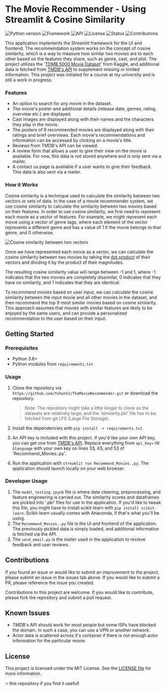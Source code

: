 # The Movie Recommender - Using Streamlit & Cosine Similarity

![Python version](https://img.shields.io/badge/Python-3.11.0-lightgrey) ![Framework](https://img.shields.io/badge/Framework-Streamlit-blue) ![API](https://img.shields.io/badge/API-TMDB-red) ![License](https://img.shields.io/badge/License-MIT-orange)
![Status](https://img.shields.io/badge/Status-Active-brightgreen) ![Contributions](https://img.shields.io/badge/Contributions-Welcome-green)

This application implements the Streamlit framework for the UI and frontend. The recommendation system works on the concept of cosine similarity, which is a way to measure how similar two movies are to each other based on the features they share, such as genre, cast, and plot. The project utilizes the '[TDMB 5000 Movie Dataset](https://www.kaggle.com/datasets/tmdb/tmdb-movie-metadata?select=tmdb_5000_movies.csv)' from Kaggle, and additional data is fetched from [TMDB's API](https://developers.themoviedb.org/3/getting-started/introduction) to supplement missing or limited information. This project was initiated for a course at my university and is still a work in progress. 

### Features
* An option to search for any movie in the dataset.
* The movie's poster and additional details (release date, genres, rating, overview etc.) are displayed.
* Cast images are displayed along with their names and the characters they play in the movie.
* The posters of 9 recommended movies are displayed along with their ratings and brief overviews. Each movie's recommendations and information can be accessed by clicking on a movie's title.
* Reviews from TMDB's API can be viewed.
* A review form that allows a user to give their view on the movie is available. For now, this data is not stored anywhere and is only sent via a mailer.
* A contact us page is available if a user wants to give their feedback. This data is also sent via a mailer.

### How it Works
Cosine similarity is a technique used to calculate the similarity between two vectors or sets of data. In the case of a movie recommender system, we use cosine similarity to calculate the similarity between two movies based on their features. In order to use cosine similarity, we first need to represent each movie as a vector of features. For example, we might represent each movie using a vector of genre tags, where each element of the vector represents a different genre and has a value of 1 if the movie belongs to that genre, and 0 otherwise.

![Cosine similarity between two vectors](https://storage.googleapis.com/lds-media/images/cosine-similarity-vectors.original.jpg)

Once we have represented each movie as a vector, we can calculate the cosine similarity between two movies by taking the [dot product](https://www.geeksforgeeks.org/cosine-similarity/) of their vectors and dividing it by the product of their magnitudes. 

The resulting cosine similarity value will range between -1 and 1, where -1 indicates that the two movies are completely dissimilar, 0 indicates that they have no similarity, and 1 indicates that they are identical.

To recommend movies based on user input, we can calculate the cosine similarity between the input movie and all other movies in the dataset, and then recommend the top 9 most similar movies based on cosine similarity. This approach assumes that movies with similar features are likely to be enjoyed by the same users, and can provide a personalized recommendation to the user based on their input.

## Getting Started

### Prerequisites
* Python 3.6+
* Python modules from ```requirements.txt```

### Usage
1. Clone the repository via ```https://github.com/YohanV1/TheMovieRecommender.git``` or download the repository. 

   > Note: The repository might take a little longer to clone as the datasets are relatively large, and the 'similarity.pkl' file has to be fetched from git LFS (Large File Storage).
2. Install the dependencies with ```pip install -r requirements.txt```.
3. An API key is included with this project. If you'd like your own API key, you can get one from [TMDB's API](https://developers.themoviedb.org/3/getting-started/introduction). Replace everything from ```api_key=``` till ```&language``` with your own key on lines 33, 43, and 53 of 'Recommend_Movies..py'.
4. Run the application with ```streamlit run Recommend_Movies..py```. The application should launch locally on your web browser.

### Developer Usage
1. The `model_testing.ipynb` file is where data cleaning, preprocessing, and feature engineering is carried out. The similarity scores and dataframes are pickled into '.pkl' files for use in the application. If you'd like to tweak this file, you might have to install scikit-learn with `pip install scikit-learn`. Scikit-learn usually comes with Anaconda, if that's what you'll be using.
2. The `Recommend_Movies..py` file is the UI and frontend of the application. The previously pickled data is simply loaded, and additional information is fetched via the API. 
3. The `send_email.py` is the mailer used in the application to recieve feedback and user reviews. 

## Contributions
If you found an issue or would like to submit an improvement to the project, please submit an issue in the issues tab above. If you would like to submit a PR, please reference the issue you created.

Contributions to this project are welcome. If you would like to contribute, please fork the repository and submit a pull request.

## Known Issues
* TMDB's API should work for most people but some ISPs have blocked the domain. In such a case, you can use a VPN or another network.
* Actor data is scattered across it's container if there is not enough actor information for the particular movie.

## License
This project is licensed under the MIT License. See the [LICENSE file](https://github.com/YohanV1/TheMovieRecommender/blob/main/LICENSE) for more information.

⭐ this repository if you find it useful!
